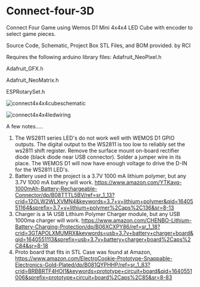 # Connect-four-3D
Connect Four Game using Wemos D1 Mini
4x4x4 LED Cube with encoder to select game pieces.

Source Code, Schematic, Project Box STL Files, and BOM provided.
by RCI

Requires the following arduino library files:
Adafruit_NeoPixel.h

Adafruit_GFX.h

Adafruit_NeoMatrix.h

ESPRotarySet.h

![connect4x4x4cubeschematic](https://user-images.githubusercontent.com/71176984/147419218-a3ebf983-3edf-4e18-a610-854017baef62.jpg)

![connect4x4x4ledwiring](https://user-images.githubusercontent.com/71176984/147418770-167b0c93-b8c0-42e3-a541-dccc980b1bad.jpg)


A few notes.....
1.  The WS2811 series LED's do not work well with WEMOS D1 GPIO outputs.  The digital output to the WS2811 is too low
    to reliably set the ws2811 shift register.  Remove the surface mount on-board rectifier diode (black diode near USB connector).
    Solder a jumper wire in its place.  The WEMOS D1 will now have enough voltage to drive the D-IN for the WS2811 LED's.
2.  Battery used in the project is a 3.7V 1000 mA lithium polymer, but any 3.7V 1000 mA battery will work. https://www.amazon.com/YTKavq-1000mAh-Battery-Rechargeable-Connector/dp/B08TTTL5BV/ref=sr_1_13?crid=12OLW2WLXVMN4&keywords=3.7+v+lithium+polymer&qid=1640551164&sprefix=3.7+v+lithium+polymer%2Caps%2C136&sr=8-13 
3.  Charger is a 1A USB Lithium Polymer Charger module, but any USB 1000ma charger will work.  https://www.amazon.com/CHENBO-Lithium-Battery-Charging-Protection/dp/B06XCXPY86/ref=sr_1_18?crid=3GTAPOLXMUMRX&keywords=usb+3.7v+battery+charger+board&qid=1640551113&sprefix=usb+3.7v+battery+charger+board%2Caps%2C84&sr=8-18
4.  Proto board that fits in STL Case was found at Amazon, https://www.amazon.com/ElectroCookie-Prototype-Snappable-Electronics-Gold-Plated/dp/B081QYPHHP/ref=sr_1_83?crid=BRBBRTF4HOI1&keywords=prototype+circuit+board&qid=1640551006&sprefix=prototype+circuit+board%2Caps%2C85&sr=8-83
